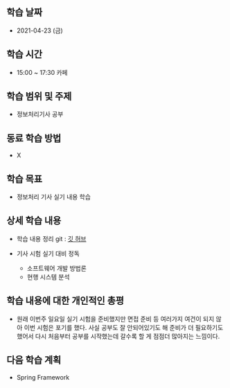 학습 날짜
---
+ 2021-04-23 (금)

학습 시간
---
+ 15:00 ~ 17:30 카페

학습 범위 및 주제
---
+ 정보처리기사 공부

동료 학습 방법
---
+ X

학습 목표
---
+ 정보처리 기사 실기 내용 학습

상세 학습 내용
---
+ 학습 내용 정리 git : [깃 허브](https://github.com/kiskim/study)   

+ 기사 시험 실기 대비 정독
    + 소프트웨어 개발 방법론
    + 현행 시스템 분석

학습 내용에 대한 개인적인 총평
---
+ 원래 이번주 일요일 실기 시험을 준비했지만 면접 준비 등 여러가지 여건이 되지 않아 이번 시험은 포기를 했다. 사실 공부도 잘 안되어있기도 해 준비가 더 필요하기도 했어서 다시 처음부터 공부를 시작했는데 갈수록 할 게 점점더 많아지는 느낌이다.

다음 학습 계획
---
+ Spring Framework